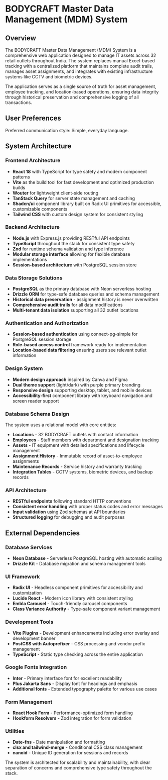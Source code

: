 # BODYCRAFT Master Data Management (MDM) System

## Overview

The BODYCRAFT Master Data Management (MDM) System is a comprehensive web application designed to manage IT assets across 32 retail outlets throughout India. The system replaces manual Excel-based tracking with a centralized platform that maintains complete audit trails, manages asset assignments, and integrates with existing infrastructure systems like CCTV and biometric devices.

The application serves as a single source of truth for asset management, employee tracking, and location-based operations, ensuring data integrity through historical preservation and comprehensive logging of all transactions.

## User Preferences

Preferred communication style: Simple, everyday language.

## System Architecture

### Frontend Architecture
- **React 18** with TypeScript for type safety and modern component patterns
- **Vite** as the build tool for fast development and optimized production builds
- **Wouter** for lightweight client-side routing
- **TanStack Query** for server state management and caching
- **Shadcn/ui** component library built on Radix UI primitives for accessible, customizable components
- **Tailwind CSS** with custom design system for consistent styling

### Backend Architecture
- **Node.js** with Express.js providing RESTful API endpoints
- **TypeScript** throughout the stack for consistent type safety
- **Zod** for runtime schema validation and type inference
- **Modular storage interface** allowing for flexible database implementations
- **Session-based architecture** with PostgreSQL session store

### Data Storage Solutions
- **PostgreSQL** as the primary database with Neon serverless hosting
- **Drizzle ORM** for type-safe database queries and schema management
- **Historical data preservation** - assignment history is never overwritten
- **Comprehensive audit trails** for all data modifications
- **Multi-tenant data isolation** supporting all 32 outlet locations

### Authentication and Authorization
- **Session-based authentication** using connect-pg-simple for PostgreSQL session storage
- **Role-based access control** framework ready for implementation
- **Location-based data filtering** ensuring users see relevant outlet information

### Design System
- **Modern design approach** inspired by Canva and Figma
- **Dual theme support** (light/dark) with purple primary branding
- **Responsive design** supporting desktop, tablet, and mobile devices
- **Accessibility-first** component library with keyboard navigation and screen reader support

### Database Schema Design
The system uses a relational model with core entities:
- **Locations** - 32 BODYCRAFT outlets with contact information
- **Employees** - Staff members with department and designation tracking
- **Assets** - IT equipment with detailed specifications and lifecycle management
- **Assignment History** - Immutable record of asset-to-employee assignments
- **Maintenance Records** - Service history and warranty tracking
- **Integration Tables** - CCTV systems, biometric devices, and backup records

### API Architecture
- **RESTful endpoints** following standard HTTP conventions
- **Consistent error handling** with proper status codes and error messages
- **Input validation** using Zod schemas at API boundaries
- **Structured logging** for debugging and audit purposes

## External Dependencies

### Database Services
- **Neon Database** - Serverless PostgreSQL hosting with automatic scaling
- **Drizzle Kit** - Database migration and schema management tools

### UI Framework
- **Radix UI** - Headless component primitives for accessibility and customization
- **Lucide React** - Modern icon library with consistent styling
- **Embla Carousel** - Touch-friendly carousel components
- **Class Variance Authority** - Type-safe component variant management

### Development Tools
- **Vite Plugins** - Development enhancements including error overlay and development banner
- **PostCSS with Autoprefixer** - CSS processing and vendor prefix management
- **TypeScript** - Static type checking across the entire application

### Google Fonts Integration
- **Inter** - Primary interface font for excellent readability
- **Plus Jakarta Sans** - Display font for headings and emphasis
- **Additional fonts** - Extended typography palette for various use cases

### Form Management
- **React Hook Form** - Performance-optimized form handling
- **Hookform Resolvers** - Zod integration for form validation

### Utilities
- **Date-fns** - Date manipulation and formatting
- **clsx and tailwind-merge** - Conditional CSS class management
- **nanoid** - Unique ID generation for sessions and records

The system is architected for scalability and maintainability, with clear separation of concerns and comprehensive type safety throughout the stack.